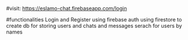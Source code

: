 #visit: https://eslamo-chat.firebaseapp.com/login


#functionalities
Login and Register using firebase auth
using firestore to create db for storing users and chats and messages
serach for users by names
